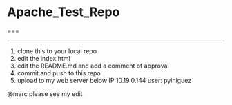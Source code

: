 # Apache_Test_Repo
===
***

1. clone this to your local repo
2. edit the index.html
3. edit the README.md and add a comment of approval
3. commit and push to this repo
4. upload to my web server below
   IP:10.19.0.144
   user: pyiniguez


@marc please see my edit